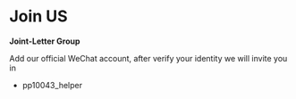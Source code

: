 <!--
 * @Author: WANG Maonan
 * @Date: 2021-05-05 14:51:06
 * @Description: 英文版的加入我们
 * @LastEditTime: 2021-05-17 18:49:40
-->
# Join US
**Joint-Letter Group**

<!-- Contact us by email and you will be invited into our joint-letter group chat. 
**Please use your school email address to verify**. 
Don't forget containing the following information. 

- **Title**: \[Group chat verification\] + Undergraduate(graduate) School + Nickname 
- **Body**: WeChat ID + Undergraduate(graduate) School + Major (WeChat ID is required to join the group chat)  
- **Recipients**: susong177@outlook.com

**Main Group** -->

Add our official WeChat account, after verify your identity we will invite you in
- pp10043_helper
